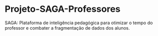 # Projeto-SAGA-Professores
SAGA: Plataforma de inteligência pedagógica para otimizar o tempo do professor e combater a fragmentação de dados dos alunos.
